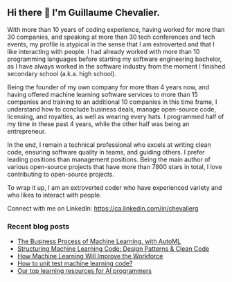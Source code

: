 ## Hi there 👋 I'm Guillaume Chevalier.

With more than 10 years of coding experience, having worked for more than 30 companies, and speaking at more than 30 tech conferences and tech events, my profile is atypical in the sense that I am extroverted and that I like interacting with people. I had already worked with more than 10 programming languages before starting my software engineering bachelor, as I have always worked in the software industry from the moment I finished secondary school (a.k.a. high school). 

Being the founder of my own company for more than 4 years now, and having offered machine learning software services to more than 15 companies and training to an additional 10 companies in this time frame, I understand how to conclude business deals, manage open-source code, licensing, and royalties, as well as wearing every hats. I programmed half of my time in these past 4 years, while the other half was being an entrepreneur. 

In the end, I remain a technical professional who excels at writing clean code, ensuring software quality in teams, and guiding others. I prefer leading positions than management positions. Being the main author of various open-source projects that have more than 7800 stars in total, I love contributing to open-source projects. 

To wrap it up, I am an extroverted coder who have experienced variety and who likes to interact with people. 

Connect with me on LinkedIn: https://ca.linkedin.com/in/chevalierg


### Recent blog posts
<!-- BLOG-POST-LIST:START -->
- [The Business Process of Machine Learning, with AutoML](https://www.neuraxio.com/blogs/news/the-business-process-of-machine-learning-with-automl)
- [Structuring Machine Learning Code: Design Patterns &amp; Clean Code](https://www.neuraxio.com/blogs/news/structuring-machine-learning-code-design-patterns-clean-code)
- [How Machine Learning Will Improve the Workforce](https://www.neuraxio.com/blogs/news/how-machine-learning-will-improve-the-workforce)
- [How to unit test machine learning code?](https://www.neuraxio.com/blogs/news/how-to-unit-test-machine-learning-code)
- [Our top learning resources for AI programmers](https://www.neuraxio.com/blogs/news/our-top-learning-resources-for-ai-programmers)
<!-- BLOG-POST-LIST:END -->
